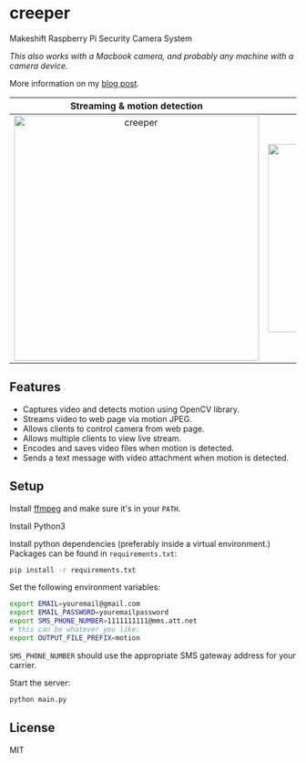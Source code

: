 # creeper
Makeshift Raspberry Pi Security Camera System

*This also works with a Macbook camera, and probably any machine with a camera device.*

More information on my [blog post](https://denverpsmith.com/posts/makeshift-security-camera).


 Streaming & motion detection| SMS text notifications
:---------------------------:|:-------------------------:
<img width="430" alt="creeper" src="https://user-images.githubusercontent.com/10538978/28256157-bc63a8c6-6a7c-11e7-909a-0dfbb285d66e.png">  |  <img width="330" alt="creeper" src="https://user-images.githubusercontent.com/10538978/28256176-f6d24d82-6a7c-11e7-9550-a65b17f3cbd6.jpg">

## Features

- Captures video and detects motion using OpenCV library.
- Streams video to web page via motion JPEG.
- Allows clients to control camera from web page.
- Allows multiple clients to view live stream.
- Encodes and saves video files when motion is detected.
- Sends a text message with video attachment when motion is detected.

## Setup

Install [ffmpeg](https://ffmpeg.org/) and make sure it's in your `PATH`.

Install Python3

Install python dependencies (preferably inside a virtual environment.) Packages can be found in `requirements.txt`:
```bash
pip install -r requirements.txt
```

Set the following environment variables:
```bash
export EMAIL=youremail@gmail.com
export EMAIL_PASSWORD=youremailpassword
export SMS_PHONE_NUMBER=1111111111@mms.att.net
# this can be whatever you like:
export OUTPUT_FILE_PREFIX=motion
```

`SMS_PHONE_NUMBER` should use the appropriate SMS gateway address for your carrier.

Start the server:
```bash
python main.py
```

## License

MIT
